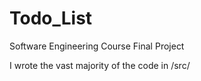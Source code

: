 # Todo_List
Software Engineering Course Final Project 

I wrote the vast majority of the code in /src/
